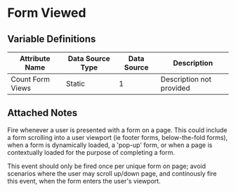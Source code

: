 # Form Viewed

### 

## Variable Definitions

| Attribute Name|Data Source Type|Data Source|Description|
| --- | --- | --- | --- |
|Count Form Views|Static|1|Description not provided|

## Attached Notes

<p>Fire whenever a user is presented with a form on a page. This could include a form scrolling into a user viewport (ie footer forms, below-the-fold forms), when a form is dynamically loaded, a 'pop-up' form, or when a page is contextually loaded for the purpose of completing a form.</p>
<p>This event should only be fired once per unique form on page; avoid scenarios where the user may scroll up/down page, and continously fire this event, when the form enters the user's viewport.</p>